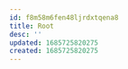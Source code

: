 ```yaml
---
id: f8m58m6fen48ljrdxtqena8
title: Root
desc: ''
updated: 1685725820275
created: 1685725820275
---
```

